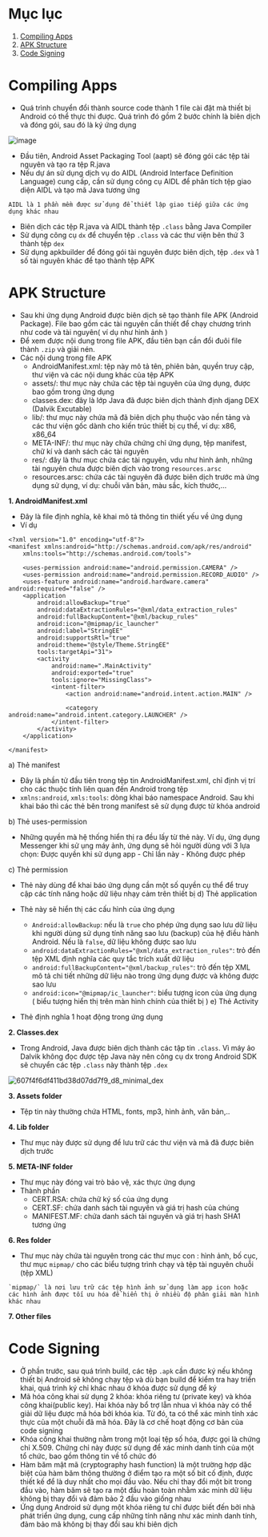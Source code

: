 # Mục lục

1. [Compiling Apps](#compiling-apps)
2. [APK Structure](#apk-structure)
3. [Code Signing](#code-signing)

# Compiling Apps

- Quá trình chuyển đổi thành source code thành 1 file cài đặt mà thiết bị Android có thể thực thi được. Quá trình đó gồm 2 bước chính là biên dịch và đóng gói, sau đó là ký ứng dụng 
  
![image](https://github.com/user-attachments/assets/55ee17eb-4865-428b-807f-e53aef6c2001)

  - Đầu tiên, Android Asset Packaging Tool (aapt) sẽ đóng gói các tệp tài nguyên và tạo ra tệp R.java
  - Nếu dự án sử dụng dịch vụ do AIDL (Android Interface Definition Language) cung cấp, cần sử dụng công cụ AIDL để phân tích tệp giao diện AIDL và tạo mã Java tương ứng
```
AIDL là 1 phần mềm được sử dụng để thiết lập giao tiếp giữa các ứng dụng khác nhau
```

  - Biên dịch các tệp R.java và AIDL thành tệp `.class` bằng Java Compiler
  - Sử dụng công cụ `dx` để chuyển tệp `.class` và các thư viện bên thứ 3 thành tệp `dex`
  - Sử dụng apkbuilder để đóng gói tài nguyên được biên dịch, tệp `.dex` và 1 số tài nguyên khác để tạo thành tệp APK

# APK Structure

- Sau khi ứng dụng Android được biên dịch sẽ tạo thành file APK (Android Package). File bao gồm các tài nguyên cần thiết để chạy chương trình như code và tài nguyên( ví dụ như hình ảnh )
- Để xem được nội dung trong file APK, đầu tiên bạn cần đổi đuôi file thành `.zip` và giải nén.
- Các nội dung trong file APK
  - AndroidManifest.xml: tệp này mô tả tên, phiên bản, quyền truy cập, thư viện và các nội dung khác của tệp APK
  - assets/: thư mục này chứa các tệp tài nguyên của ứng dụng, được bao gồm trong ứng dụng
  - classes.dex: đây là lớp Java đã được biên dịch thành định djang DEX (Dalvik Excutable)
  - lib/: thư mục này chứa mã đã biên dịch phụ thuộc vào nền tảng và các thư viện gốc dành cho kiến trúc thiết bị cụ thể, ví dụ: x86, x86_64
  - META-INF/: thư mục này chứa chứng chỉ ứng dụng, tệp manifest, chữ kí và danh sách các tài nguyên
  - res/: đây là thư mục chứa các tài nguyên, vdu như hình ảnh, những tài nguyên chưa được biên dịch vào trong `resources.arsc`
  - resources.arsc: chứa các tài nguyên đã được biên dịch trước mà ứng dụng sử dụng, ví dụ: chuỗi văn bản, màu sắc, kích thước,...

 **1. AndroidManifest.xml**
- Đây là file định nghĩa, kê khai mô tả thông tin thiết yếu về ứng dụng
- Ví dụ
```
<?xml version="1.0" encoding="utf-8"?>
<manifest xmlns:android="http://schemas.android.com/apk/res/android"
    xmlns:tools="http://schemas.android.com/tools">

    <uses-permission android:name="android.permission.CAMERA" />
    <uses-permission android:name="android.permission.RECORD_AUDIO" />
    <uses-feature android:name="android.hardware.camera" android:required="false" />
    <application
        android:allowBackup="true"
        android:dataExtractionRules="@xml/data_extraction_rules"
        android:fullBackupContent="@xml/backup_rules"
        android:icon="@mipmap/ic_launcher"
        android:label="StringEE"
        android:supportsRtl="true"
        android:theme="@style/Theme.StringEE"
        tools:targetApi="31">
        <activity
            android:name=".MainActivity"
            android:exported="true"
            tools:ignore="MissingClass">
            <intent-filter>
                <action android:name="android.intent.action.MAIN" />

                <category android:name="android.intent.category.LAUNCHER" />
            </intent-filter>
        </activity>
    </application>

</manifest>
```
a) Thẻ manifest

- Đây là phần tử đầu tiên trong tệp tin AndroidManifest.xml, chỉ định vị trí cho các thuộc tính liên quan đến Android trong tệp
- `xmlns:android`, `xmls:tools`: dòng khai báo namespace Android. Sau khi khai báo thì các thẻ bên trong manifest sẽ sử dụng được từ khóa android

b) Thẻ uses-permission 

- Những quyền mà hệ thống hiển thị ra đều lấy từ thẻ này. Ví dụ, ứng dụng Messenger khi sử ụng máy ảnh, ứng dụng sẽ hỏi người dùng với 3 lựa chọn: Được quyền khi sử dụng app - Chỉ lần này - Không được phép

c) Thẻ permission

-  Thẻ này dùng để khai báo ứng dụng cần một số quyền cụ thể để truy cập các tính năng hoặc dữ liệu nhạy cảm trên thiết bị 
d) Thẻ application

- Thẻ này sẽ hiển thị các cấu hình của ứng dụng
  - `Android:allowBackup`: nếu là `true` cho phép ứng dụng sao lưu dữ liệu khi người dùng sử dụng tính năng sao lưu (backup) của hệ điều hành Android. Nếu là `false`, dữ liệu không được sao lưu
  - `android:dataExtractionRules="@xml/data_extraction_rules"`: trỏ đến tệp XML định nghĩa các quy tắc trích xuất dữ liệu
  - `android:fullBackupContent="@xml/backup_rules"`: trỏ đến tệp XML mô tả chi tiết những dữ liệu nào trong ứng dụng được và không được sao lưu
  - `android:icon="@mipmap/ic_launcher"`: biểu tượng icon của ứng dụng ( biểu tượng hiển thị trên màn hình chính của thiết bị )
e) Thẻ Activity

- Thẻ định nghĩa 1 hoạt động trong ứng dụng

**2. Classes.dex**

- Trong Android, Java  được biên dịch thành các tập tin `.class`. Vì máy ảo Dalvik không đọc được tệp Java này nên công cụ dx trong Android SDK sẽ chuyển các tệp `.class` này thành tệp `.dex`

![607f4f6df411bd38d07dd7f9_d8_minimal_dex](https://github.com/user-attachments/assets/94bf15c3-7d1b-433a-8186-ee2c8a5aad94)

**3. Assets folder**

- Tệp tin này thường chứa HTML, fonts, mp3, hình ảnh, văn bản,..

**4. Lib folder**

- Thư mục này được sử dụng để lưu trữ các thư viện và mã đã được biên dịch trước

**5. META-INF folder**

- Thư mục này đóng vai trò bảo vệ, xác thực ứng dụng
- Thành phần
  - CERT.RSA: chứa chữ ký số của ứng dụng
  - CERT.SF: chứa danh sách tài nguyên và giá trị hash của chúng
  - MANIFEST.MF: chứa danh sách tài nguyên và giá trị hash SHA1 tương ứng
 
**6. Res folder**
 
- Thư mục này chứa tài nguyên trong các thư mục con : hình ảnh, bố cục, thư mục `mipmap/` cho các biểu tượng trình chạy và tệp tài nguyên chuỗi (tệp XML)

```
`mipmap/` là nơi lưu trữ các tệp hình ảnh sử dụng làm app icon hoặc các hình ảnh được tối ưu hóa để hiển thị ở nhiều độ phân giải màn hình khác nhau
```

**7. Other files**

# Code Signing

- Ở phần trước, sau quá trình build, các tệp `.apk` cần được ký nếu không thiết bị Android sẽ không chạy tệp và dù bạn build để kiểm tra hay triển khai, quá trình ký chỉ khác nhau ở khóa được sử dụng để ký
- Mã hóa công khai sử dụng 2 khóa: khóa riêng tư (private key) và khóa công khai(public key). Hai khóa này bổ trợ lẫn nhua vì khóa này có thể giải dữ liệu được mã hóa bởi khóa kia. Từ đó, ta có thể xác minh tính xác thực của một chuỗi đã mã hóa. Đây là cơ chế hoạt động cơ bản của code signing
- Khóa công khai thường nằm trong một loại tệp số hóa, được gọi là chứng chỉ X.509. Chứng chỉ này được sử dụng để xác minh danh tính của một tổ chức, bao gồm thông tin về tổ chức đó
- Hàm băm mật mã (cryptography hash function) là một trường hợp dặc biệt của hàm băm thông thường ở điểm tạo ra một số bit cố định, được thiết kế để là duy nhất cho mọi đầu vào. Nếu chỉ thay đổi một bit trong đầu vào, hàm băm sẽ tạo ra một đầu hoàn toàn nhằm xác minh dữ liệu không bị thay đổi và đảm bảo 2 đầu vào giống nhau
- Ứng dụng Android sử dụng một khóa riêng tư chỉ được biết đến bởi nhà phát triển ứng dụng, cung cấp những tính năng như xác minh danh tính, đảm bảo mã không bị thay đổi sau khi biên dịch
